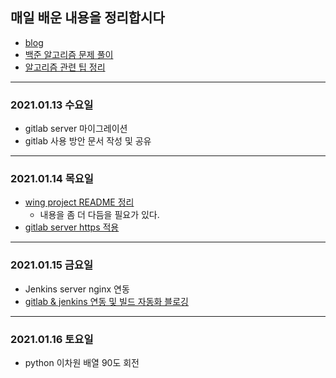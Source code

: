 ## 매일 배운 내용을 정리합시다 
- [blog](https://paris-in-the-rain.tistory.com/)
- [백준 알고리즘 문제 풀이](https://github.com/midaslmg94/CodingTest)
- [알고리즘 관련 팁 정리](https://github.com/midaslmg94/CodingTest/tree/master/Algorithm_README)
--- 
### 2021.01.13 수요일
- gitlab server 마이그레이션 
- gitlab 사용 방안 문서 작성 및 공유

--- 

### 2021.01.14 목요일
- [wing project README 정리](https://github.com/midaslmg94/wing-project-msa)
  - 내용을 좀 더 다듬을 필요가 있다. 
- [gitlab server https 적용](https://paris-in-the-rain.tistory.com/103?category=916006)

---

### 2021.01.15 금요일
- Jenkins server nginx 연동
- [gitlab & jenkins 연동 및 빌드 자동화 블로깅](https://paris-in-the-rain.tistory.com/107)

--- 

### 2021.01.16 토요일
- python 이차원 배열 90도 회전 